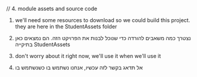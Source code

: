 // 4. module assets and source code

1. we'll need some resources to download so we could build this project.
they are here in the StudentAssets folder
1. נצטרך כמה משאבים להורדה כדי שנוכל לבנות את הפרויקט הזה.
הם נמצאים כאן בתיקייה StudentAssets

2. don't worry about it right now, we'll use it when we'll use it

2. אל תדאג בקשר לזה עכשיו, אנחנו נשתמש בו כשנשתמש בו